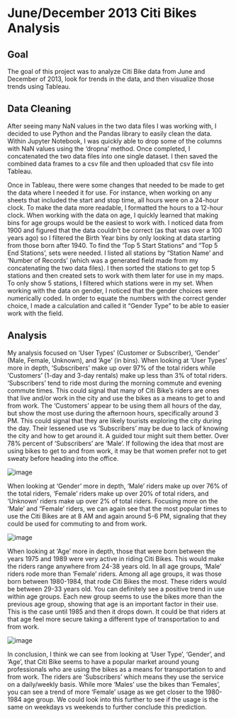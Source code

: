 # June/December 2013 Citi Bikes Analysis

## Goal
The goal of this project was to analyze Citi Bike data from June and December of 2013, look for trends in the data, and then visualize those trends using Tableau.

## Data Cleaning
After seeing many NaN values in the two data files I was working with, I decided to use Python and the Pandas library to easily clean the data.  Within Jupyter Notebook, I was quickly able to drop some of the columns with NaN values using the ‘dropna’ method.  Once completed, I concatenated the two data files into one single dataset.  I then saved the combined data frames to a csv file and then uploaded that csv file into Tableau.

Once in Tableau, there were some changes that needed to be made to get the data where I needed it for use.  For instance, when working on any sheets that included the start and stop time, all hours were on a 24-hour clock.  To make the data more readable, I formatted the hours to a 12-hour clock.  When working with the data on age, I quickly learned that making bins for age groups would be the easiest to work with.  I noticed data from 1900 and figured that the data couldn’t be correct (as that was over a 100 years ago) so I filtered the Birth Year bins by only looking at data starting from those born after 1940.  To find the ‘Top 5 Start Stations” and “Top 5 End Stations’, sets were needed.  I listed all stations by “Station Name’ and ‘Number of Records’ (which was a generated field made from my concatenating the two data files).  I then sorted the stations to get top 5 stations and then created sets to work with them later for use in my maps.  To only show 5 stations, I filtered which stations were in my set.  When working with the data on gender, I noticed that the gender choices were numerically coded.  In order to equate the numbers with the correct gender choice, I made a calculation and called it “Gender Type” to be able to easier work with the field.

## Analysis
My analysis focused on ‘User Types’ (Customer or Subscriber), ‘Gender’ (Male, Female, Unknown), and ‘Age’ (in bins). When looking at ‘User Types’ more in depth, ‘Subscribers’ make up over 97% of the total riders while ‘Customers’ (1-day and 3-day rentals) make up less than 3% of total riders.  ‘Subscribers’ tend to ride most during the morning commute and evening commute times.  This could signal that many of Citi Bike’s riders are ones that live and/or work in the city and use the bikes as a means to get to and from work.  The ‘Customers’ appear to be using them all hours of the day, but show the most use during the afternoon hours, specifically around 3 PM.  This could signal that they are likely tourists exploring the city during the day.  Their lessened use vs ‘Subscribers’ may be due to lack of knowing the city and how to get around it.  A guided tour might suit them better.  Over 78% percent of ‘Subscribers’ are ‘Male’.  If following the idea that most are using bikes to get to and from work, it may be that women prefer not to get sweaty before heading into the office. 

![image](https://user-images.githubusercontent.com/69765842/108455794-e3c6e880-723c-11eb-8079-605ea26c6fe3.png)

When looking at ‘Gender’ more in depth, ‘Male’ riders make up over 76% of the total riders, ‘Female’ riders make up over 20% of total riders, and ‘Unknown’ riders make up over 2% of total riders.  Focusing more on the ‘Male’ and “Female’ riders, we can again see that the most popular times to use the Citi Bikes are at 8 AM and again around 5-6 PM, signaling that they could be used for commuting to and from work. 

![image](https://user-images.githubusercontent.com/69765842/108455810-ed505080-723c-11eb-97e3-c6aa9884b4d1.png)
 
When looking at ‘Age’ more in depth, those that were born between the years 1975 and 1989 were very active in riding Citi Bikes.  This would make the riders range anywhere from 24-38 years old.  In all age groups, ‘Male’ riders rode more than ‘Female’ riders.  Among all age groups, it was those born between 1980-1984, that rode Citi Bikes the most.  These riders would be between 29-33 years old.  You can definitely see a positive trend in use within age groups.  Each new group seems to use the bikes more than the previous age group, showing that age is an important factor in their use.  This is the case until 1985 and then it drops down.  It could be that riders at that age feel more secure taking a different type of transportation to and from work.

![image](https://user-images.githubusercontent.com/69765842/108455843-fe00c680-723c-11eb-94f9-19d4b5585981.png)

In conclusion, I think we can see from looking at ‘User Type’, ‘Gender’, and ‘Age’, that Citi Bike seems to have a popular market around young professionals who are using the bikes as a means for transportation to and from work.  The riders are ‘Subscribers’ which means they use the service on a daily/weekly basis.  While more ‘Males’ use the bikes than ‘Females’, you can see a trend of more ‘Female’ usage as we get closer to the 1980-1984 age group.  We could look into this further to see if the usage is the same on weekdays vs weekends to further conclude this prediction.
